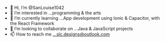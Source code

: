 - 👋 Hi, I’m @SanLouise1042
- 👀 I’m interested in ...programming & the arts
- 🌱 I’m currently learning ...App development using Ionic & Capacitor, with the React Framework 
- 💞️ I’m looking to collaborate on ...Java & JavaScript projects
- 📫 How to reach me ...slc.designs@outlook.com

<!---
SanLouise1042/SanLouise1042 is a ✨ special ✨ repository because its `README.md` (this file) appears on your GitHub profile.
You can click the Preview link to take a look at your changes.
--->
